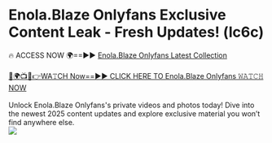# Enola.Blaze Onlyfans Exclusive Content Leak - Fresh Updates! (lc6c)

🔥 ACCESS NOW 🌍==►► <a href="https://tinyurl.com/kvy9nzfs" rel="nofollow">Enola.Blaze Onlyfans Latest Collection</a>
<br><br>
[🔴🌍📺📱👉WA𝚃CH Now==►► CLICK HERE TO Enola.Blaze Onlyfans 𝚆𝙰𝚃𝙲𝙷 NOW](https://tinyurl.com/kvy9nzfs)
<br><br>
Unlock Enola.Blaze Onlyfans's private videos and photos today! Dive into the newest 2025 content updates and explore exclusive material you won’t find anywhere else.
<br>
<a href="https://tinyurl.com/kvy9nzfs" rel="nofollow" data-target="animated-image.originalLink"><img src="https://camo.githubusercontent.com/8a4f000d20f83aca3bf7ec5f350d767afa0574a8a352519fd8cfa583a6f93a33/68747470733a2f2f692e696d6775722e636f6d2f644a486b345a712e676966" data-canonical-src="https://i.imgur.com/dJHk4Zq.gif" style="max-width: 100%; display: inline-block;" data-target="animated-image.originalImage"></a>
<br>
